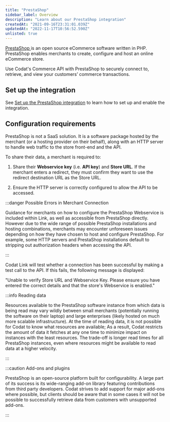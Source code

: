 ```yaml
---
title: "PrestaShop"
sidebar_label: Overview
description: "Learn about our PrestaShop integration"
createdAt: "2021-09-16T23:31:01.039Z"
updatedAt: "2022-11-17T10:56:52.590Z"
unlisted: true
---
```


<p>
  <a className="external" href="https://www.prestashop.com/en" target="_blank">
    PrestaShop
  </a> 
  is an open source eCommerce software written in PHP. PrestaShop enables merchants to create, configure and host an online eCommerce store.
</p>

Use Codat's Commerce API with PrestaShop to securely connect to, retrieve, and view your customers’ commerce transactions.

## Set up the integration

See [Set up the PrestaShop integration](/integrations/commerce/prestashop/set-up-prestashop-in-production) to learn how to set up and enable the integration.

## Configuration requirements

PrestaShop is not a SaaS solution. It is a software package hosted by the merchant (or a hosting provider on their behalf), along with an HTTP server to handle web traffic to the store front-end and the API.

To share their data, a merchant is required to:

1. Share their **Webservice key** (i.e. **API key**) and **Store URL**.
   If the merchant enters a redirect, they must confirm they want to use the redirect destination URL as the Store URL.

2. Ensure the HTTP server is correctly configured to allow the API to be accessed.

:::danger Possible Errors in Merchant Connection

Guidance for merchants on how to configure the PrestaShop Webservice is included within Link, as well as accessible from PrestaShop directly. However due to the wide range of possible PrestaShop installations and hosting combinations, merchants may encounter unforeseen issues depending on how they have chosen to host and configure PrestaShop. For example, some HTTP servers and PrestaShop installations default to stripping out authorization headers when accessing the API.

:::

Codat Link will test whether a connection has been successful by making a test call to the API. If this fails, the following message is displayed:

"Unable to verify Store URL and Webservice Key. Please ensure you have entered the correct details and that the store's Webservice is enabled."

:::info Reading data

Resources available to the PrestaShop software instance from which data is being read may vary wildly between small merchants (potentially running the software on their laptop) and large enterprises (likely hosted on much more scalable infrastructure). At the time of reading data, it is not possible for Codat to know what resources are available; As a result, Codat restricts the amount of data it fetches at any one time to minimize impact on instances with the least resources. The trade-off is longer read times for all PrestaShop instances, even where resources might be available to read data at a higher velocity.

:::

:::caution Add-ons and plugins

PrestaShop is an open-source platform built for configurability. A large part of its success is its wide-ranging add-on library featuring contributions from third party developers. Codat strives to add support for major add-ons where possible, but clients should be aware that in some cases it will not be possible to successfully retrieve data from customers with unsupported add-ons.

:::
